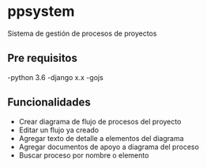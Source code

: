 # ppsystem
Sistema de gestión de procesos de proyectos

## Pre requisitos
-python 3.6
-django x.x
-gojs

## Funcionalidades
- Crear diagrama de flujo de procesos del proyecto
- Editar un flujo ya creado
- Agregar texto de detalle a elementos del diagrama
- Agregar documentos de apoyo a diagrama del proceso
- Buscar proceso por nombre o elemento
